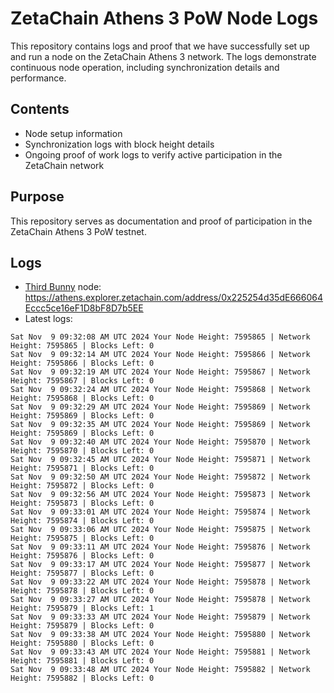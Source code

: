 # ZetaChain Athens 3 PoW Node Logs
This repository contains logs and proof that we have successfully set up and run a node on the ZetaChain Athens 3 network. The logs demonstrate continuous node operation, including synchronization details and performance.

## Contents
- Node setup information
- Synchronization logs with block height details
- Ongoing proof of work logs to verify active participation in the ZetaChain network

## Purpose
This repository serves as documentation and proof of participation in the ZetaChain Athens 3 PoW testnet.

## Logs

- [Third Bunny](https://thirdbunny.xyz/) node: https://athens.explorer.zetachain.com/address/0x225254d35dE666064Eccc5ce16eF1D8bF8D7b5EE
- Latest logs:
```
Sat Nov  9 09:32:08 AM UTC 2024 Your Node Height: 7595865 | Network Height: 7595865 | Blocks Left: 0
Sat Nov  9 09:32:14 AM UTC 2024 Your Node Height: 7595866 | Network Height: 7595866 | Blocks Left: 0
Sat Nov  9 09:32:19 AM UTC 2024 Your Node Height: 7595867 | Network Height: 7595867 | Blocks Left: 0
Sat Nov  9 09:32:24 AM UTC 2024 Your Node Height: 7595868 | Network Height: 7595868 | Blocks Left: 0
Sat Nov  9 09:32:29 AM UTC 2024 Your Node Height: 7595869 | Network Height: 7595869 | Blocks Left: 0
Sat Nov  9 09:32:35 AM UTC 2024 Your Node Height: 7595869 | Network Height: 7595869 | Blocks Left: 0
Sat Nov  9 09:32:40 AM UTC 2024 Your Node Height: 7595870 | Network Height: 7595870 | Blocks Left: 0
Sat Nov  9 09:32:45 AM UTC 2024 Your Node Height: 7595871 | Network Height: 7595871 | Blocks Left: 0
Sat Nov  9 09:32:50 AM UTC 2024 Your Node Height: 7595872 | Network Height: 7595872 | Blocks Left: 0
Sat Nov  9 09:32:56 AM UTC 2024 Your Node Height: 7595873 | Network Height: 7595873 | Blocks Left: 0
Sat Nov  9 09:33:01 AM UTC 2024 Your Node Height: 7595874 | Network Height: 7595874 | Blocks Left: 0
Sat Nov  9 09:33:06 AM UTC 2024 Your Node Height: 7595875 | Network Height: 7595875 | Blocks Left: 0
Sat Nov  9 09:33:11 AM UTC 2024 Your Node Height: 7595876 | Network Height: 7595876 | Blocks Left: 0
Sat Nov  9 09:33:17 AM UTC 2024 Your Node Height: 7595877 | Network Height: 7595877 | Blocks Left: 0
Sat Nov  9 09:33:22 AM UTC 2024 Your Node Height: 7595878 | Network Height: 7595878 | Blocks Left: 0
Sat Nov  9 09:33:27 AM UTC 2024 Your Node Height: 7595878 | Network Height: 7595879 | Blocks Left: 1
Sat Nov  9 09:33:33 AM UTC 2024 Your Node Height: 7595879 | Network Height: 7595879 | Blocks Left: 0
Sat Nov  9 09:33:38 AM UTC 2024 Your Node Height: 7595880 | Network Height: 7595880 | Blocks Left: 0
Sat Nov  9 09:33:43 AM UTC 2024 Your Node Height: 7595881 | Network Height: 7595881 | Blocks Left: 0
Sat Nov  9 09:33:48 AM UTC 2024 Your Node Height: 7595882 | Network Height: 7595882 | Blocks Left: 0
```
